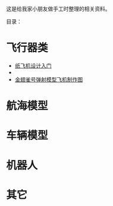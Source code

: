 
这是给我家小朋友做手工时整理的相关资料。

目录：

# 飞行器类

* [纸飞机设计入门](aircraft/纸飞机设计入门/纸飞机设计入门.md)
* [](aircraft/机翼/机翼.md)
* [金翅雀号弹射模型飞机制作图](aircraft/模型/20.jpg)


# 航海模型


# 车辆模型



# 机器人


# 其它

